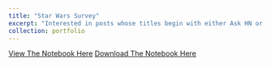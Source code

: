 ```yaml
---
title: "Star Wars Survey"
excerpt: "Interested in posts whose titles begin with either Ask HN or Show HN"
collection: portfolio
---
```


<a href = "http://alexbakr.github.io/files/Star Wars Survey.html">View The Notebook Here</a>
<a href = "http://alexbakr.github.io/files/Star Wars Survey.ipynb">Download The Notebook Here</a>